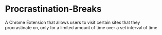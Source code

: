 # Procrastination-Breaks
A Chrome Extension that allows users to visit certain sites that they procrastinate on, only for a limited amount of time over a set interval of time
